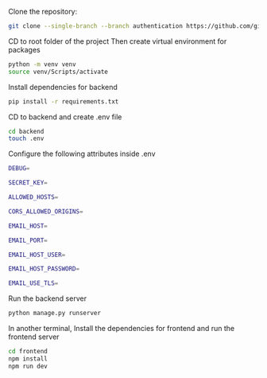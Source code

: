 Clone the repository:

```bash
git clone --single-branch --branch authentication https://github.com/git-michael-hub/real-estate-django-backend.git
```

CD to root folder of the project Then create virtual environment for packages

```bash
python -m venv venv
source venv/Scripts/activate
```

Install dependencies for backend

```bash
pip install -r requirements.txt
```

CD to backend and create .env file

```bash
cd backend
touch .env
```

Configure the following attributes inside .env

```bash
DEBUG=

SECRET_KEY=

ALLOWED_HOSTS=

CORS_ALLOWED_ORIGINS=

EMAIL_HOST=

EMAIL_PORT=

EMAIL_HOST_USER=

EMAIL_HOST_PASSWORD=

EMAIL_USE_TLS=
```

Run the backend server

```bash
python manage.py runserver
```

In another terminal, Install the dependencies for frontend and run the frontend server

```bash
cd frontend
npm install
npm run dev
```
